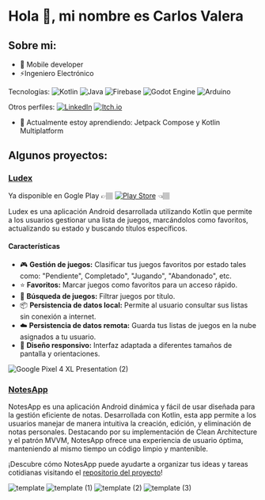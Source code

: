 # Hola 👋, mi nombre es Carlos Valera

## Sobre mi:
- 📲 Mobile developer
- ⚡Ingeniero Electrónico

Tecnologías: ![Kotlin](https://img.shields.io/badge/kotlin-%237F52FF.svg?style=for-the-badge&logo=kotlin&logoColor=white) ![Java](https://img.shields.io/badge/java-%23ED8B00.svg?style=for-the-badge&logo=openjdk&logoColor=white) ![Firebase](https://img.shields.io/badge/firebase-%23039BE5.svg?style=for-the-badge&logo=firebase) ![Godot Engine](https://img.shields.io/badge/GODOT-%23FFFFFF.svg?style=for-the-badge&logo=godot-engine) ![Arduino](https://img.shields.io/badge/-Arduino-00979D?style=for-the-badge&logo=Arduino&logoColor=white)

Otros perfiles:
[![LinkedIn](https://img.shields.io/badge/linkedin-%230077B5.svg?style=for-the-badge&logo=linkedin&logoColor=white)](https://www.linkedin.com/in/ingcvalera/) [![Itch.io](https://img.shields.io/badge/Itch-%23FF0B34.svg?style=for-the-badge&logo=Itch.io&logoColor=white)](https://itch.io/profile/cvalera)

- 🌱 Actualmente estoy aprendiendo: Jetpack Compose y Kotlin Multiplatform
## Algunos proyectos:

### [Ludex](https://github.com/cvalera18/Ludex)

Ya disponible en Gogle Play 👉🏽 [![Play Store](https://img.shields.io/badge/Google_Play-414141?style=for-the-badge&logo=google-play&logoColor=white)](https://play.google.com/store/apps/details?id=com.cvalera.ludex) 👈🏽

Ludex es una aplicación Android desarrollada utilizando Kotlin que permite a los usuarios gestionar una lista de juegos, marcándolos como favoritos, actualizando su estado y buscando títulos específicos.

#### Características
- 🎮 **Gestión de juegos:** Clasificar tus juegos favoritos por estado tales como: "Pendiente", Completado", "Jugando", "Abandonado", etc.
- ⭐ **Favoritos:** Marcar juegos como favoritos para un acceso rápido.
- 🔎 **Búsqueda de juegos:** Filtrar juegos por título.
- 📦 **Persistencia de datos local:** Permite al usuario consultar sus listas sin conexión a internet.
- ☁️ **Persistencia de datos remota:** Guarda tus listas de juegos en la nube asignados a tu usuario.
- 🎨 **Diseño responsivo:** Interfaz adaptada a diferentes tamaños de pantalla y orientaciones.

![Google Pixel 4 XL Presentation (2)](https://github.com/cvalera18/cvalera18/assets/57680708/9ec5b514-18fd-4604-a5d4-bc1cdcbb4c46)

### [NotesApp](https://github.com/cvalera18/NotesApp)
NotesApp es una aplicación Android dinámica y fácil de usar diseñada para la gestión eficiente de notas. Desarrollada con Kotlin, esta app permite a los usuarios manejar de manera intuitiva la creación, edición, y eliminación de notas personales. Destacando por su implementación de Clean Architecture y el patrón MVVM, NotesApp ofrece una experiencia de usuario óptima, manteniendo al mismo tiempo un código limpio y mantenible.

¡Descubre cómo NotesApp puede ayudarte a organizar tus ideas y tareas cotidianas visitando el [repositorio del proyecto](https://github.com/cvalera18/NotesApp)!

![template](https://github.com/cvalera18/cvalera18/assets/57680708/ff9c98ae-e51c-4151-8e02-aacc010134d9) ![template (1)](https://github.com/cvalera18/cvalera18/assets/57680708/ac3b922f-8e61-49ab-8112-6af99b1211c9) ![template (2)](https://github.com/cvalera18/cvalera18/assets/57680708/f17bdce4-3dfe-4f89-a1c7-924b6d3f5199) ![template (3)](https://github.com/cvalera18/cvalera18/assets/57680708/29d5c322-db4f-466a-9622-9291994198f2)


<!-- ## [GameList](https://github.com/cvalera18/GameList?tab=readme-ov-file#gamelist)
GameList es una app en desarrollo en la cual practico e intento mejorarla poco a poco también para usarla como portafolio. 🚧

La aplicación [GameList](https://github.com/cvalera18/GameList?tab=readme-ov-file#gamelist) te permite gestionar y organizar tus videojuegos favoritos de manera eficiente. Con GameList, puedes explorar una amplia variedad de videojuegos y mantener un registro detallado de tus preferencias y progreso en cada uno. Con características como la clasificación por estado (jugando, completado, abandonado, sin clasificar, pendiente) y la posibilidad de marcar tus juegos favoritos, GameList es la herramienta perfecta para cualquier entusiasta de los videojuegos. 🎮

![Screenshot (12)](https://github.com/cvalera18/cvalera18/assets/57680708/8d95f6e6-a7f0-4861-8729-8eeb7dd9a9d0) -->

